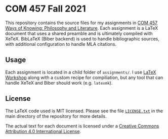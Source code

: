 # COM 457 Fall 2021

This repository contains the source files for my assignments in [COM 457 Ways of Knowing: Philosophy and Literature](https://registrar.princeton.edu/course-offerings/course-details?term=1222&courseid=016122). Each assignment is a LaTeX document that uses a shared preamble and is ultimately compiled with XeTeX. BibLaTeX (Biber backend) is used to handle bibliographic sources, with additional configuration to handle MLA citations.

## Usage

Each assignment is located in a child folder of `assignments/`. I use [LaTeX Workshop](https://github.com/James-Yu/LaTeX-Workshop) along with a custom recipe for compiliation, but any tool that can handle XeTeX and Biber should work (e.g. `latexmk`).

## License

The LaTeX code used is MIT licensed. Please see the file [`LICENSE.txt`](LICENSE.txt) in the main directory of the repository for more details.

The actual text for each document is licensed under a [Creative Commons Attribution 4.0 International License](https://creativecommons.org/licenses/by/4.0/).
